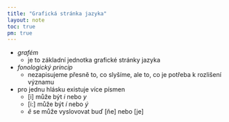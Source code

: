 ```yaml
---
title: "Grafická stránka jazyka"
layout: note
toc: true
pm: true
---
```

- _grafém_
    - je to základní jednotka grafické stránky jazyka
- _fonologický princip_
    - nezapisujeme přesně to, co slyšíme, ale to, co je potřeba k rozlišení významu
- pro jednu hlásku existuje více písmen
    - [i] může být _i_ nebo _y_
    - [i:] může být _í_ nebo _ý_
    - _ě_ se může vyslovovat buď [ňe] nebo [je]
